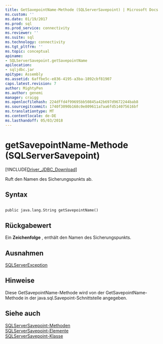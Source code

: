 ```yaml
---
title: GetSavepointName-Methode (SQLServerSavepoint) | Microsoft Docs
ms.custom: ''
ms.date: 01/19/2017
ms.prod: sql
ms.prod_service: connectivity
ms.reviewer: ''
ms.suite: sql
ms.technology: connectivity
ms.tgt_pltfrm: ''
ms.topic: conceptual
apiname:
- SQLServerSavepoint.getSavepointName
apilocation:
- sqljdbc.jar
apitype: Assembly
ms.assetid: 6affbe5c-e836-4195-a3ba-1892cbf81907
caps.latest.revision: 7
author: MightyPen
ms.author: genemi
manager: craigg
ms.openlocfilehash: 224dffd4f99695bb50845a42b697d9672244bab8
ms.sourcegitcommit: 1740f3090b168c0e809611a7aa6fd514075616bf
ms.translationtype: MT
ms.contentlocale: de-DE
ms.lasthandoff: 05/03/2018
---
```

# <a name="getsavepointname-method-sqlserversavepoint"></a>getSavepointName-Methode (SQLServerSavepoint)
[!INCLUDE[Driver_JDBC_Download](../../../includes/driver_jdbc_download.md)]

  Ruft den Namen des Sicherungspunkts ab.  
  
## <a name="syntax"></a>Syntax  
  
```  
  
public java.lang.String getSavepointName()  
```  
  
## <a name="return-value"></a>Rückgabewert  
 Ein **Zeichenfolge** , enthält den Namen des Sicherungspunkts.  
  
## <a name="exceptions"></a>Ausnahmen  
 [SQLServerException](../../../connect/jdbc/reference/sqlserverexception-class.md)  
  
## <a name="remarks"></a>Hinweise  
 Diese GetSavepointName-Methode wird von der GetSavepointName-Methode in der java.sql.Savepoint-Schnittstelle angegeben.  
  
## <a name="see-also"></a>Siehe auch  
 [SQLServerSavepoint-Methoden](../../../connect/jdbc/reference/sqlserversavepoint-methods.md)   
 [SQLServerSavepoint-Elemente](../../../connect/jdbc/reference/sqlserversavepoint-members.md)   
 [SQLServerSavepoint-Klasse](../../../connect/jdbc/reference/sqlserversavepoint-class.md)  
  
  
